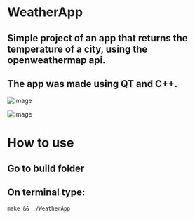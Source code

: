 # WeatherApp
## Simple project of an app that returns the temperature of a city, using the openweathermap api.
## The app was made using QT and C++.

![image](https://github.com/Daniel-0liver/WeatherApp/assets/84101904/883fb1ae-7d75-4dcc-9d5b-5b964caa8b10)

![image](https://github.com/Daniel-0liver/WeatherApp/assets/84101904/7b6b4c6a-6789-4bd8-8748-cb75fd5838c3)

# How to use
## Go to build folder
## On terminal type:
```shell
make && ./WeatherApp
```
